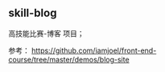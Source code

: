 ## skill-blog
高技能比赛-博客 项目；

参考：
https://github.com/iamjoel/front-end-course/tree/master/demos/blog-site
